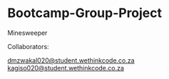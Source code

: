 # Bootcamp-Group-Project
Minesweeper

Collaborators:

dmzwakal020@student.wethinkcode.co.za
kagiso020@student.wethinkcode.co.za
